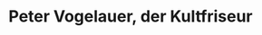 ---
title: "Peter Vogelauer, der Kultfriseur"
url: /wien/peter-vogelauer-der-kultfriseur/
shop: Friseur
---